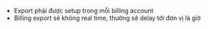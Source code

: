 * Export phải được setup trong mỗi billing account
* Billing export sẽ không real time, thường sẽ delay tới đơn vị là giờ
